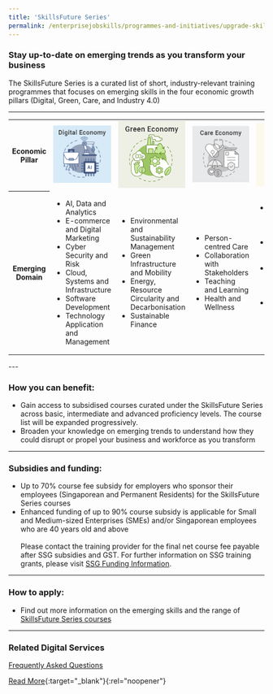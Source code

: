 ```yaml
---
title: 'SkillsFuture Series'
permalink: /enterprisejobskills/programmes-and-initiatives/upgrade-skills/skillsfuture-series/
---
```


### Stay up-to-date on emerging trends as you transform your business

The SkillsFuture Series is a curated list of short, industry-relevant training programmes that focuses on emerging skills in the four economic growth pillars (Digital, Green, Care, and Industry 4.0)

---

<table>
<tr>
<th><b>Economic Pillar</b></th>
<td><img src="/images/epjs/programmes-and-initiatives/upgrade-skills/sf_series_digital.jpg" alt="Digital Economy"></td>
<td><img src="/images/epjs/programmes-and-initiatives/upgrade-skills/sf_series_green.jpg" alt="Green Economy"></td>
<td><img src="/images/epjs/programmes-and-initiatives/upgrade-skills/sf_series_care.jpg" alt="Care Economy"></td>
<td><img src="/images/epjs/programmes-and-initiatives/upgrade-skills/sf_series_i40.jpg" alt="Industry 4.0"></td>
</tr>
<tr>
<th><b>Emerging Domain</b></th>
<td><ul><li> AI, Data and Analytics</li><li>E-commerce and Digital Marketing</li><li>Cyber Security and Risk</li><li>Cloud, Systems and Infrastructure</li><li>Software Development</li><li>Technology Application and Management</li></ul></td>
<td><ul><li> Environmental and Sustainability Management</li><li>Green Infrastructure and Mobility</li><li>Energy, Resource Circularity and Decarbonisation</li><li>Sustainable Finance</li></ul></td>
<td><ul><li> Person-centred Care</li><li>Collaboration with Stakeholders</li><li>Teaching and Learning</li><li>Health and Wellness</li></ul></td>
<td><ul><li> Advanced Manufacturing and Supply Chain</li><li>Industrial IoT, Robotics and Automation</li><li>Product Innovation and Quality Management</li><li>Additive Manufacturing, Advanced Materials and Processes</li></ul></td>
</tr>
<tr>
</tr>
</table>
---

### How you can benefit:

<ul><li> Gain access to subsidised courses curated under the SkillsFuture Series across basic, intermediate and advanced proficiency levels. The course list will be expanded progressively.</li><li>Broaden your knowledge on emerging trends to understand how they could disrupt or propel your business and workforce as you transform</li></ul>

---

### Subsidies and funding:

<ul><li> Up to 70% course fee subsidy for employers who sponsor their employees (Singaporean and Permanent Residents) for the SkillsFuture Series courses</li><li>Enhanced funding of up to 90% course subsidy is applicable for Small and Medium-sized Enterprises (SMEs) and/or Singaporean employees who are 40 years old and above<br><br>Please contact the training provider for the final net course fee payable after SSG subsidies and GST. For further information on SSG training grants, please visit <a href="/enterprisejobskills/programmes-and-initiatives/upgrade-skills/course-fee-absentee-payroll-funding/">SSG Funding Information</a>.</li></ul>

---

### How to apply:

<ul><li> Find out more information on the emerging skills and the range of <a href="https://www.myskillsfuture.gov.sg/content/portal/en/career-resources/career-resources/education-career-personal-development/skillsfuture-series.html" target="_blank" rel="noopener">SkillsFuture Series courses</a></li></ul>

---

### Related Digital Services

<a href="/images/epjs/programmes-and-initiatives/upgrade-skills/Public FAQs for SkillsFuture_12Dec2022.docx">Frequently Asked Questions</a>

[Read More](https://www.skillsfuture.gov.sg/series){:target="_blank"}{:rel="noopener"}
<script src="/jquery/resize-tables.js"></script>
